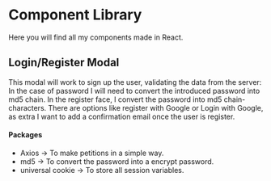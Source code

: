 # Component Library
Here you will find all my components made in React.

## Login/Register Modal
This modal will work to sign up the user, validating the data from the server: In the case of password I will need to convert the introduced password into md5 chain. In the register face, I convert the password into md5 chain-characters. 
There are options like register with Google or Login with Google, as extra I want to add a confirmation email once the user is register.

#### Packages
- Axios -> To make petitions in a simple way.
- md5 -> To convert the password into a encrypt password.
- universal cookie -> To store all session variables.

